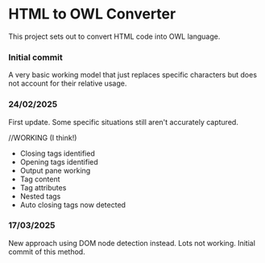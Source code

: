 # HTML to OWL Converter

This project sets out to convert HTML code into OWL language.

### Initial commit

A very basic working model that just replaces specific characters but does not account for their relative usage.

### 24/02/2025

First update. Some specific situations still aren't accurately captured.

//WORKING (I think!)
- Closing tags identified
- Opening tags identified
- Output pane working
- Tag content
- Tag attributes
- Nested tags
- Auto closing tags now detected


### 17/03/2025

New approach using DOM node detection instead. Lots not working. Initial commit of this method.
